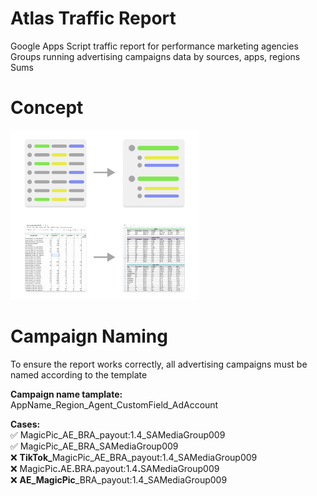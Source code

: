 # Atlas Traffic Report
Google Apps Script traffic report for performance marketing agencies<br>
Groups running advertising campaigns data by sources, apps, regions<br>
Sums 

# Concept
<img src="./readme-slides/concept_description.png" style="width: 60%;"> 

# Campaign Naming
To ensure the report works correctly, all advertising campaigns must be named according to the template

<b>Campaign name tamplate:</b>
AppName_Region_Agent_CustomField_AdAccount

<b>Cases:</b>
<br>
✅ MagicPic_AE_BRA_payout:1.4_SAMediaGroup009 <br>
✅ MagicPic_AE_BRA_SAMediaGroup009 <br>
❌ <b>TikTok_</b>MagicPic_AE_BRA_payout:1.4_SAMediaGroup009 <br>
❌ MagicPic<b>.</b>AE<b>.</b>BRA<b>.</b>payout:1.4<b>.</b>SAMediaGroup009 <br>
❌ <b>AE_MagicPic</b>_BRA_payout:1.4_SAMediaGroup009 <br>
